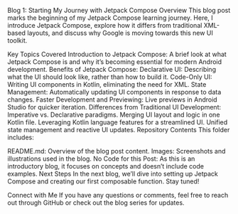 Blog 1: Starting My Journey with Jetpack Compose
Overview
This blog post marks the beginning of my Jetpack Compose learning journey. Here, I introduce Jetpack Compose, explore how it differs from traditional XML-based layouts, and discuss why Google is moving towards this new UI toolkit.

Key Topics Covered
Introduction to Jetpack Compose: A brief look at what Jetpack Compose is and why it’s becoming essential for modern Android development.
Benefits of Jetpack Compose:
Declarative UI: Describing what the UI should look like, rather than how to build it.
Code-Only UI: Writing UI components in Kotlin, eliminating the need for XML.
State Management: Automatically updating UI components in response to data changes.
Faster Development and Previewing: Live previews in Android Studio for quicker iteration.
Differences from Traditional UI Development:
Imperative vs. Declarative paradigms.
Merging UI layout and logic in one Kotlin file.
Leveraging Kotlin language features for a streamlined UI.
Unified state management and reactive UI updates.
Repository Contents
This folder includes:

README.md: Overview of the blog post content.
Images: Screenshots and illustrations used in the blog.
No Code for this Post: As this is an introductory blog, it focuses on concepts and doesn’t include code examples.
Next Steps
In the next blog, we’ll dive into setting up Jetpack Compose and creating our first composable function. Stay tuned!

Connect with Me
If you have any questions or comments, feel free to reach out through GitHub or check out the blog series for updates.
